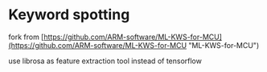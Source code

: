 # Keyword spotting

fork from [https://github.com/ARM-software/ML-KWS-for-MCU](https://github.com/ARM-software/ML-KWS-for-MCU "ML-KWS-for-MCU")

use librosa as feature extraction tool instead of tensorflow

